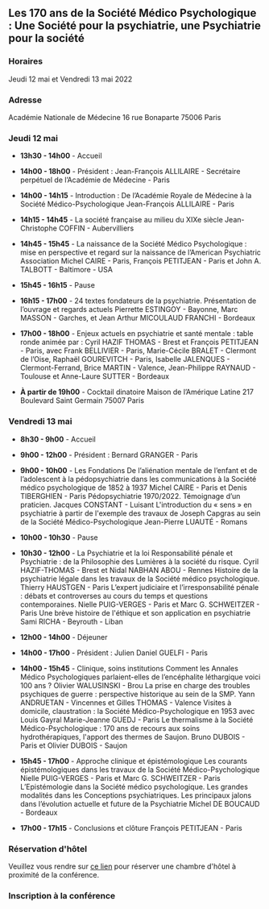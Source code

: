 ## Les 170 ans de la Société Médico Psychologique : Une Société pour la psychiatrie, une Psychiatrie pour la société

### Horaires
Jeudi 12 mai et Vendredi 13 mai 2022

### Adresse
Académie Nationale de Médecine
16 rue Bonaparte
75006 Paris

### Jeudi 12 mai

- **13h30 - 14h00** - Accueil

- **14h00 - 18h00** - Président : Jean-François ALLILAIRE - Secrétaire perpétuel de l’Académie de Médecine - Paris

- **14h00 - 14h15** - Introduction : De l’Académie Royale de Médecine à la Société Médico-Psychologique
Jean-François ALLILAIRE - Paris

- **14h15 - 14h45** - La société française au milieu du XIXe siècle
Jean-Christophe COFFIN - Aubervilliers

- **14h45 - 15h45** - La naissance de la Société Médico Psychologique : mise en perspective et regard sur la naissance de l’American Psychiatric Association
Michel CAIRE - Paris, François PETITJEAN - Paris et John A. TALBOTT - Baltimore - USA

- **15h45 - 16h15** - Pause

- **16h15 - 17h00** - 24 textes fondateurs de la psychiatrie. Présentation de l’ouvrage et regards actuels
Pierrette ESTINGOY - Bayonne, Marc MASSON - Garches, et Jean Arthur MICOULAUD FRANCHI - Bordeaux

- **17h00 - 18h00** - Enjeux actuels en psychiatrie et santé mentale : table ronde
animée par : Cyril HAZIF THOMAS - Brest et François PETITJEAN - Paris, avec Frank BELLIVIER - Paris, Marie-Cécile BRALET - Clermont de l’Oise, Raphaël GOUREVITCH - Paris, Isabelle JALENQUES - Clermont-Ferrand, Brice MARTIN - Valence, Jean-Philippe RAYNAUD - Toulouse et Anne-Laure SUTTER - Bordeaux

- **À partir de 19h00** - Cocktail dinatoire
Maison de l’Amérique Latine
217 Boulevard Saint Germain
75007 Paris

### Vendredi 13 mai

- **8h30 - 9h00** - Accueil

- **9h00 - 12h00** - Président : Bernard GRANGER - Paris

- **9h00 - 10h00** - Les Fondations
De l’aliénation mentale de l’enfant et de l’adolescent à la pédopsychiatrie dans les communications à la Société médico psychologique de 1852 à 1937
Michel CAIRE - Paris et Denis TIBERGHIEN - Paris
Pédopsychiatrie 1970/2022. Témoignage d’un praticien.
Jacques CONSTANT - Luisant
L'introduction du « sens » en psychiatrie à partir de l'exemple des travaux de Joseph Capgras au sein de la Société Médico-Psychologique
Jean-Pierre LUAUTÉ - Romans

- **10h00 - 10h30** - Pause

- **10h30 - 12h00** - La Psychiatrie et la loi
Responsabilité pénale et Psychiatrie : de la Philosophie des Lumières à la société du risque.
Cyril HAZIF-THOMAS - Brest et Nidal NABHAN ABOU - Rennes
Histoire de la psychiatrie légale dans les travaux de la Société médico psychologique.
Thierry HAUSTGEN - Paris
L’expert judiciaire et l’irresponsabilité pénale : débats et controverses au cours du temps et questions contemporaines.
Nielle PUIG-VERGES - Paris et Marc G. SCHWEITZER - Paris
Une brève histoire de l'éthique et son application en psychiatrie
Sami RICHA - Beyrouth - Liban

- **12h00 - 14h00** - Déjeuner

- **14h00 - 17h00** - Président : Julien Daniel GUELFI - Paris

- **14h00 - 15h45** - Clinique, soins institutions
Comment les Annales Médico Psychologiques parlaient-elles de l’encéphalite léthargique voici 100 ans ?
Olivier WALUSINSKI - Brou
La prise en charge des troubles psychiques de guerre : perspective historique au sein de la SMP.
Yann ANDRUETAN - Vincennes et Gilles THOMAS - Valence
Visites à domicile, claustration : la Société Médico-Psychologique en 1953 avec Louis Gayral
Marie-Jeanne GUEDJ - Paris
Le thermalisme à la Société Médico-Psychologique : 170 ans de recours aux soins hydrothérapiques, l'apport des thermes de Saujon.
Bruno DUBOIS - Paris et Olivier DUBOIS - Saujon

- **15h45 - 17h00** - Approche clinique et épistémologique
Les courants épistémologiques dans les travaux de la Société Médico-Psychologique
Nielle PUIG-VERGES - Paris et Marc G. SCHWEITZER - Paris
L’Epistémologie dans la Société médico psychologique. Les grandes modalités dans les Conceptions psychiatriques. Les principaux jalons dans l’évolution actuelle et future de la Psychiatrie
Michel DE BOUCAUD - Bordeaux

- **17h00 - 17h15** - Conclusions et clôture
François PETITJEAN - Paris

### Réservation d'hôtel
Veuillez vous rendre sur [ce lien](https://platform.revolugo.com/hotels?wid=170-ans-de-la-smp) pour réserver une chambre d'hôtel à proximité de la conférence.

### Inscription à la conférence
